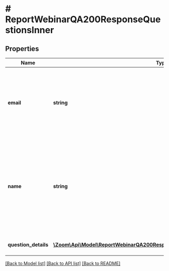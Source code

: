 # # ReportWebinarQA200ResponseQuestionsInner

## Properties

Name | Type | Description | Notes
------------ | ------------- | ------------- | -------------
**email** | **string** | Participant email. If the participant is **not** part of the host&#39;s account, this returns an empty string value, with some exceptions. See [Email address display rules](https://marketplace.zoom.us/docs/api-reference/using-zoom-apis#email-address) for details. | [optional]
**name** | **string** | Participant display name.&lt;br&gt;   If anonymous [Q&amp;A](https://support.zoom.us/hc/en-us/articles/203686015-Getting-Started-with-Question-Answer) option is enabled and if a participant submits the Q&amp;A without providing their name, the value of the &#x60;name&#x60; field will be \&quot;Anonymous Attendee\&quot;. | [optional]
**question_details** | [**\Zoom\Api\Model\ReportWebinarQA200ResponseQuestionsInnerQuestionDetailsInner[]**](ReportWebinarQA200ResponseQuestionsInnerQuestionDetailsInner.md) | Array of questions from user. | [optional]

[[Back to Model list]](../../README.md#models) [[Back to API list]](../../README.md#endpoints) [[Back to README]](../../README.md)
